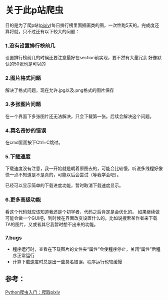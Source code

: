 # 关于此p站爬虫
目的是为了爬p站([pixiv](https://www.pixiv.net))每日排行榜里面插画类的图，一次性跑5天的。完成度还算将就，只不过还有以下较大的问题：

### 1.没有设置排行榜前几
设置排行榜前几的时候还要注意最好在section前实现，要不然有大量冗余
好像默认的50张也是可以的

### 2.图片格式问题
解决了格式问题，现在允许.jpg以及.png格式的图片保存

### 3.多张图片问题
在一个界面下多张图片还无法解决，只会下载第一张。后续会解决这个问题。

### 4.莫名奇妙的错误
在cmd里面按下Ctrl+C跳过。

### 5.下载速度
下载速度没有注意，我一开始就是朝着原图去的，可能会比较慢，听说多线程好像快一点不知道是不是真的，可能以后会尝试（等我学会吧）。

已经可以显示简单的下载进度功能，暂时取消下载速度显示。

### 6.更多高级功能
看这个代码就应该知道我还是个初学者，代码之后肯定是会优化的。
如果继续做可能会做一个GUI吧，到时候在界面改变设置什么的，比如说搜索某作者来下载TA的图片，又或者其它我暂时想不出来的功能。

### 7.bugs
* 程序运行时，查看在下载图片的文件夹“属性”会使程序停止，关闭“属性”后程序正常运行
* 计算下载速度时总是出一些莫名错误，程序运行也较缓慢

## 参考：
[Python爬虫入门：爬取pixiv](https://www.cnblogs.com/fightfordream/p/6421498.html)